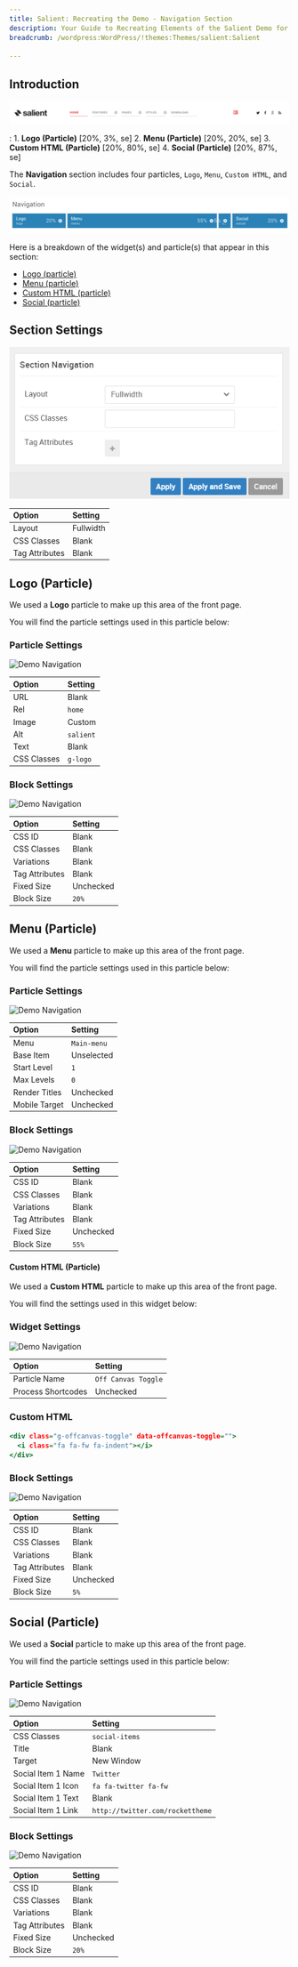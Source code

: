 ```yaml
---
title: Salient: Recreating the Demo - Navigation Section
description: Your Guide to Recreating Elements of the Salient Demo for WordPress
breadcrumb: /wordpress:WordPress/!themes:Themes/salient:Salient

---
```


## Introduction

![](assets/demo_1.png)

:	1. **Logo (Particle)** [20%, 3%, se]
	2. **Menu (Particle)** [20%, 20%, se]
	3. **Custom HTML (Particle)** [20%, 80%, se]
	4. **Social (Particle)** [20%, 87%, se]

The **Navigation** section includes four particles, `Logo`, `Menu`, `Custom HTML`, and `Social`. 

![](assets/home_navigation.png)

Here is a breakdown of the widget(s) and particle(s) that appear in this section:

* [Logo (particle)](#logo-(particle))
* [Menu (particle)](#menu-(particle))
* [Custom HTML (particle)](#custom-html-(particle))
* [Social (particle)](#social-(particle))

## Section Settings

![](assets/demo_navigation_settings.png)

| Option         | Setting   |
| :-----         | :-----    |
| Layout         | Fullwidth |
| CSS Classes    | Blank     |
| Tag Attributes | Blank     |

## Logo (Particle)

We used a **Logo** particle to make up this area of the front page.

You will find the particle settings used in this particle below:

### Particle Settings

![Demo Navigation](demo_navigation_3.png)

| Option      | Setting   |
| :-----      | :-----    |
| URL         | Blank     |
| Rel         | `home`    |
| Image       | Custom    |
| Alt         | `salient` |
| Text        | Blank     |
| CSS Classes | `g-logo`  |

### Block Settings

![Demo Navigation](demo_navigation_4.png)

| Option         | Setting   |
| :-----         | :-----    |
| CSS ID         | Blank     |
| CSS Classes    | Blank     |
| Variations     | Blank     |
| Tag Attributes | Blank     |
| Fixed Size     | Unchecked |
| Block Size     | `20%`     |

## Menu (Particle)

We used a **Menu** particle to make up this area of the front page.

You will find the particle settings used in this particle below:

### Particle Settings

![Demo Navigation](demo_navigation_5.png)

| Option        | Setting     |
| :-----        | :-----      |
| Menu          | `Main-menu` |
| Base Item     | Unselected  |
| Start Level   | `1`         |
| Max Levels    | `0`         |
| Render Titles | Unchecked   |
| Mobile Target | Unchecked   |

### Block Settings

![Demo Navigation](demo_navigation_6.png)

| Option         | Setting   |
| :-----         | :-----    |
| CSS ID         | Blank     |
| CSS Classes    | Blank     |
| Variations     | Blank     |
| Tag Attributes | Blank     |
| Fixed Size     | Unchecked |
| Block Size     | `55%`     |

#### Custom HTML (Particle)

We used a **Custom HTML** particle to make up this area of the front page.

You will find the settings used in this widget below:

### Widget Settings

![Demo Navigation](demo_navigation_7.png)

| Option             | Setting             |
| :-----             | :-----              |
| Particle Name      | `Off Canvas Toggle` |
| Process Shortcodes | Unchecked           |

### Custom HTML

~~~ .html
<div class="g-offcanvas-toggle" data-offcanvas-toggle="">
  <i class="fa fa-fw fa-indent"></i>
</div>
~~~

### Block Settings

![Demo Navigation](demo_navigation_8.png)

| Option         | Setting   |
| :-----         | :-----    |
| CSS ID         | Blank     |
| CSS Classes    | Blank     |
| Variations     | Blank     |
| Tag Attributes | Blank     |
| Fixed Size     | Unchecked |
| Block Size     | `5%`      |

## Social (Particle)

We used a **Social** particle to make up this area of the front page.

You will find the particle settings used in this particle below:

### Particle Settings

![Demo Navigation](demo_navigation_9.png)

| Option             | Setting                          |
| :-----             | :-----                           |
| CSS Classes        | `social-items`                   |
| Title              | Blank                            |
| Target             | New Window                       |
| Social Item 1 Name | `Twitter`                        |
| Social Item 1 Icon | `fa fa-twitter fa-fw`            |
| Social Item 1 Text | Blank                            |
| Social Item 1 Link | `http://twitter.com/rockettheme` |

### Block Settings

![Demo Navigation](demo_navigation_10.png)

| Option         | Setting   |
| :-----         | :-----    |
| CSS ID         | Blank     |
| CSS Classes    | Blank     |
| Variations     | Blank     |
| Tag Attributes | Blank     |
| Fixed Size     | Unchecked |
| Block Size     | `20%`     |